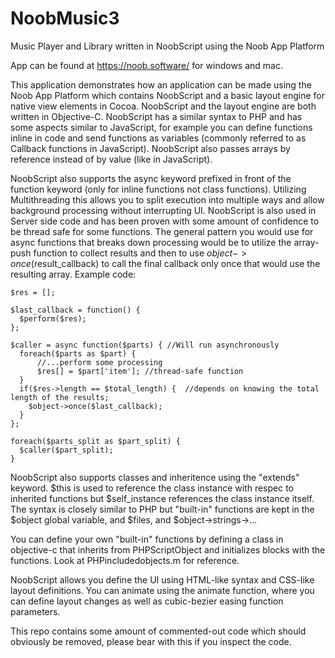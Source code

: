# NoobMusic3
Music Player and Library written in NoobScript using the Noob App Platform

App can be found at https://noob.software/ for windows and mac.

This application demonstrates how an application can be made using the Noob App Platform which contains NoobScript and a basic layout engine for native view elements in Cocoa. NoobScript and the layout engine are both written in Objective-C. NoobScript has a similar syntax to PHP and has some aspects similar to JavaScript, for example you can define functions inline in code and send functions as variables (commonly referred to as Callback functions in JavaScript). NoobScript also passes arrays by reference instead of by value (like in JavaScript).

NoobScript also supports the async keyword prefixed in front of the function keyword (only for inline functions not class functions). Utilizing Multithreading this allows you to split execution into multiple ways and allow background processing without interrupting UI. NoobScript is also used in Server side code and has been proven with some amount of confidence to be thread safe for some functions. The general pattern you would use for async functions that breaks down processing would be to utilize the array-push function to collect results and then to use $object->once($result_callback) to call the final callback only once that would use the resulting array. Example code:

```
$res = [];

$last_callback = function() {
  $perform($res);
};

$caller = async function($parts) { //Will run asynchronously
  foreach($parts as $part) {
      //...perform some processing
      $res[] = $part['item']; //thread-safe function
  }
  if($res->length == $total_length) {  //depends on knowing the total length of the results;
    $object->once($last_callback);
  }
};

foreach($parts_split as $part_split) {
  $caller($part_split);
}
```

NoobScript also supports classes and inheritence using the "extends" keyword. $this is used to reference the class instance with respec to inherited functions but $self_instance references the class instance itself. The syntax is closely similar to PHP but "built-in" functions are kept in the $object global variable, and $files, and $object->strings->...

You can define your own "built-in" functions by defining a class in objective-c that inherits from PHPScriptObject and initializes blocks with the functions. Look at PHPincludedobjects.m for reference.

NoobScript allows you define the UI using HTML-like syntax and CSS-like layout definitions. You can animate using the animate function, where you can define layout changes as well as cubic-bezier easing function parameters.

This repo contains some amount of commented-out code which should obviously be removed, please bear with this if you inspect the code.
